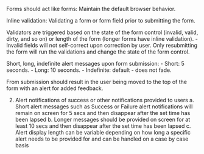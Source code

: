 Forms should act like forms: Maintain the default browser behavior. 

Inline validation: Validating a form or form field prior to submitting the form.

Validators are triggered based on the state of the form control (invalid, valid, dirty, and so on) or length of the form (longer forms have inline validation).
    - Invalid fields will not self-correct upon correction by user. Only resubmitting the form will run the validations and change the state of the form control.

Short, long, indefinite alert messages upon form submission:
    - Short: 5 seconds.
    - Long: 10 seconds.
    - Indefinite: default - does not fade.

From submission should result in the user being moved to the top of the form with an alert for added feedback.

2. Alert notifications of success or other notifications provided to users
    a. Short alert messages such as Success or Failure alert notifications will remain on screen for 5 secs and then disappear after the set time has been lapsed
    b. Longer messages should be provided on screen for at least 10 secs and then disappear after the set time has been lapsed
    c. Alert display length can be variable depending on how long a specific alert needs to be provided for and can be handled on a case by case basis